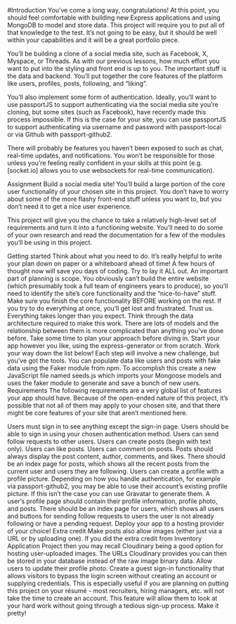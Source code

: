 #Introduction
You’ve come a long way, congratulations! At this point, you should feel comfortable with building new Express applications and using MongoDB to model and store data. This project will require you to put all of that knowledge to the test. It’s not going to be easy, but it should be well within your capabilities and it will be a great portfolio piece.

You’ll be building a clone of a social media site, such as Facebook, X, Myspace, or Threads. As with our previous lessons, how much effort you want to put into the styling and front end is up to you. The important stuff is the data and backend. You’ll put together the core features of the platform like users, profiles, posts, following, and “liking”.

You’ll also implement some form of authentication. Ideally, you’ll want to use passportJS to support authenticating via the social media site you’re cloning, but some sites (such as Facebook), have recently made this process impossible. If this is the case for your site, you can use passportJS to support authenticating via username and password with passport-local or via Github with passport-github2.

There will probably be features you haven’t been exposed to such as chat, real-time updates, and notifications. You won’t be responsible for those unless you’re feeling really confident in your skills at this point (e.g. [socket.io] allows you to use websockets for real-time communication).

Assignment
Build a social media site! You’ll build a large portion of the core user functionality of your chosen site in this project. You don’t have to worry about some of the more flashy front-end stuff unless you want to, but you don’t need it to get a nice user experience.

This project will give you the chance to take a relatively high-level set of requirements and turn it into a functioning website. You’ll need to do some of your own research and read the documentation for a few of the modules you’ll be using in this project.

Getting started
Think about what you need to do. It’s really helpful to write your plan down on paper or a whiteboard ahead of time! A few hours of thought now will save you days of coding. Try to lay it ALL out. An important part of planning is scope. You obviously can’t build the entire website (which presumably took a full team of engineers years to produce), so you’ll need to identify the site’s core functionality and the “nice-to-have” stuff. Make sure you finish the core functionality BEFORE working on the rest. If you try to do everything at once, you’ll get lost and frustrated. Trust us. Everything takes longer than you expect.
Think through the data architecture required to make this work. There are lots of models and the relationship between them is more complicated than anything you’ve done before. Take some time to plan your approach before diving in.
Start your app however you like, using the express-generator or from scratch.
Work your way down the list below! Each step will involve a new challenge, but you’ve got the tools.
You can populate data like users and posts with fake data using the Faker module from npm. To accomplish this create a new JavaScript file named seeds.js which imports your Mongoose models and uses the faker module to generate and save a bunch of new users.
Requirements
The following requirements are a very global list of features your app should have. Because of the open-ended nature of this project, it’s possible that not all of them may apply to your chosen site, and that there might be core features of your site that aren’t mentioned here.

Users must sign in to see anything except the sign-in page.
Users should be able to sign in using your chosen authentication method.
Users can send follow requests to other users.
Users can create posts (begin with text only).
Users can like posts.
Users can comment on posts.
Posts should always display the post content, author, comments, and likes.
There should be an index page for posts, which shows all the recent posts from the current user and users they are following.
Users can create a profile with a profile picture. Depending on how you handle authentication, for example via passport-github2, you may be able to use their account’s existing profile picture. If this isn’t the case you can use Gravatar to generate them.
A user’s profile page should contain their profile information, profile photo, and posts.
There should be an index page for users, which shows all users and buttons for sending follow requests to users the user is not already following or have a pending request.
Deploy your app to a hosting provider of your choice!
Extra credit
Make posts also allow images (either just via a URL or by uploading one). If you did the extra credit from Inventory Application Project then you may recall Cloudinary being a good option for hosting user-uploaded images. The URLs Cloudinary provides you can then be stored in your database instead of the raw image binary data.
Allow users to update their profile photo.
Create a guest sign-in functionality that allows visitors to bypass the login screen without creating an account or supplying credentials. This is especially useful if you are planning on putting this project on your résumé - most recruiters, hiring managers, etc. will not take the time to create an account. This feature will allow them to look at your hard work without going through a tedious sign-up process.
Make it pretty!
